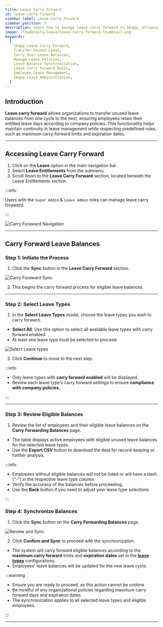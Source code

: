 ```yaml
---
title: Leave Carry Forward
id: leave-carry-forward
sidebar_label: Leave Carry Forward
sidebar_position: 5
description: Learn how to manage leave carry forward in Skapp, allowing employees to transfer unused leave balances to the next cycle in accordance with company policies and predefined rules.
image: /thumbnails/leave/leave-carry-forward-thumbnail.png
keywords:
  [
    Skapp Leave Carry Forward,
    Transfer Unused Leave,
    Carry Over Leave Balances,
    Manage Leave Policies,
    Leave Balance Synchronization,
    Leave Carry Forward Rules,
    Employee Leave Management,
    Skapp Leave Administration,
  ]
---
```


## Introduction

**Leave carry forward** allows organizations to transfer unused leave balances from one cycle to the next, ensuring employees retain their entitled leave days according to company policies. This functionality helps maintain continuity in leave management while respecting predefined rules, such as maximum carry-forward limits and expiration dates.

---

## Accessing Leave Carry Forward

1. Click on the **Leave** option in the main navigation bar.
2. Select **Leave Entitlements** from the submenu.
3. Scroll down to the **Leave Carry Forward** section, located beneath the Leave Entitlements section.

:::info

Users with the `Super Admin` & `Leave Admin` roles can manage leave carry foraward.

:::

![Carry Foraward Navigation](/leave/leave-entitlements-navigation.png)

---

## Carry Forward Leave Balances

### Step 1: Initiate the Process

1. Click the **Sync** button in the **Leave Carry Forward** section.

![Carry Foraward Sync](/leave/sync-button.png)

2. This begins the carry forward process for eligible leave balances.

---

### Step 2: Select Leave Types

1. In the **Select Leave Types** modal, choose the leave types you wish to carry forward.

- **Select All**: Use this option to select all available leave types with carry forward enabled.
- At least one leave type must be selected to proceed.

![Select Leave types](/leave/select-leave-type.png)

2. Click **Continue** to move to the next step.

:::info

- Only leave types with **carry forward enabled** will be displayed.
- Review each leave type's carry forward settings to ensure **compliance with company policies.**

:::

---

### Step 3: Review Eligible Balances

1. Review the list of employees and their eligible leave balances on the **Carry Forwarding Balances** page.

- The table displays active employees with eligible unused leave balances for the selected leave types.
- Use the **Export CSV** button to download the data for record-keeping or further analysis.

:::info

- Employees without eligible balances will not be listed or will have a dash ("-") in the respective leave type column.
- Verify the accuracy of the balances before proceeding.
- Use the **Back** button if you need to adjust your leave type selections

:::

### Step 4: Synchronize Balances

1. Click the **Sync** button on the **Carry Forwarding Balances** page.

![Review and Sync](/leave/review-and-sync.png)

2. Click **Confirm and Sync** to proceed with the synchronization.

- The system will carry forward eligible balances according to the **maximum carry forward** limits and **expiration dates** set in the **[leave types](leave-types)** configurations.
- Employees' leave balances will be updated for the new leave cycle.

:::warning

- Ensure you are ready to proceed, as this action cannot be undone
- Be mindful of any organizational policies regarding maximum carry forward days and expiration dates.
- The synchronization applies to all selected leave types and eligible employees.

:::

---

